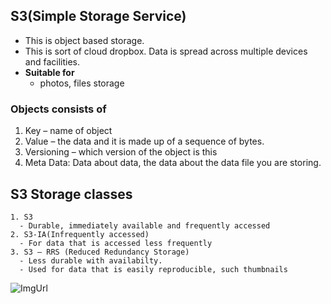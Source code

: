 ## S3(Simple Storage Service)
  - This is object based storage.
  - This is sort of cloud dropbox. Data is spread across multiple devices and facilities.
  - **Suitable for**
    - photos, files storage

### Objects consists of
  1. Key – name of object
  2. Value – the data and it is made up of a sequence of bytes.
  3. Versioning – which version of the object is this
  4. Meta Data: Data about data, the data about the data file you are storing.
  
  ## S3 Storage classes
    1. S3 
      - Durable, immediately available and frequently accessed
    2. S3-IA(Infrequently accessed)
      - For data that is accessed less frequently
    3. S3 – RRS (Reduced Redundancy Storage)  
      - Less durable with availabilty.
      - Used for data that is easily reproducible, such thumbnails
      
![ImgUrl](https://i.ibb.co/q0xNcyW/s3.png)      
